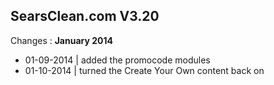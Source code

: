 ## SearsClean.com V3.20 

Changes
: **January 2014**


*  01-09-2014  | added the promocode modules
*  01-10-2014  | turned the Create Your Own content back on

